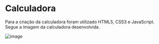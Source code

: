 # Calculadora

Para a criação da calculadora foram utilizado HTML5, CSS3 e JavaScript.
Segue a imagem da calculadora desenvolvida.

![image](https://user-images.githubusercontent.com/62269418/158715038-d994b4b9-c2ac-467a-901c-95847acc835d.png)

